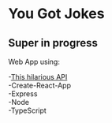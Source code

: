 # You Got Jokes


## Super in progress


Web App using:

-<a href="https://official-joke-api.appspot.com/random_joke" target="_blank">This hilarious API</a><br>
-Create-React-App<br>
-Express<br>
-Node<br>
-TypeScript
